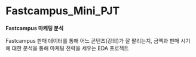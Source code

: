 # Fastcampus_Mini_PJT

**Fastcampus 마케팅 분석**  

Fastcampus 판매 데이터를 통해 어느 콘텐츠(강의)가 잘 팔리는지, 
금액과 판매 시기에 대한 분석을 통해 마케팅 전략을 세우는 EDA 프로젝트

